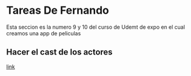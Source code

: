 # Tareas De Fernando

Esta seccion es la numero 9 y 10 del curso de Udemt de expo en el cual creamos una app de peliculas

## Hacer el cast de los actores
[link](https://gist.github.com/Klerith/e6b5c51e250796573f9e7c3cb8de4d7b)